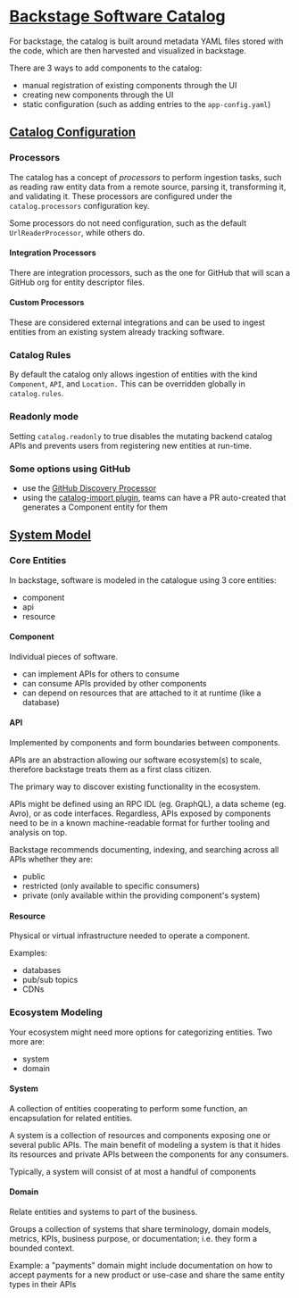 # [Backstage Software Catalog](https://backstage.io/docs/features/software-catalog/software-catalog-overview)

For backstage, the catalog is built around metadata YAML files stored with the code, which are then harvested and visualized in backstage.

There are 3 ways to add components to the catalog:
- manual registration of existing components through the UI
- creating new components through the UI
- static configuration (such as adding entries to the `app-config.yaml`)

## [Catalog Configuration](https://backstage.io/docs/features/software-catalog/configuration)

### Processors
The catalog has a concept of _processors_ to perform ingestion tasks, such as reading raw entity data from a remote source, parsing it, transforming it, and validating it.
These processors are configured under the `catalog.processors` configuration key.

Some processors do not need configuration, such as the default `UrlReaderProcessor`, while others do.

#### Integration Processors
There are integration processors, such as the one for GitHub that will scan a GitHub org for entity descriptor files.

#### Custom Processors
These are considered external integrations and can be used to ingest entities from an existing system already tracking software.

### Catalog Rules
By default the catalog only allows ingestion of entities with the kind `Component`, `API`, and `Location.`
This can be overridden globally in `catalog.rules`.

### Readonly mode
Setting `catalog.readonly` to true disables the mutating backend catalog APIs and prevents users from registering new entities at run-time.

### Some options using GitHub
- use the [GitHub Discovery Processor](https://backstage.io/docs/integrations/github/discovery)
- using the [catalog-import plugin](https://github.com/backstage/backstage/tree/master/plugins/catalog-import), teams can have a PR auto-created that generates a Component entity for them

## [System Model](https://backstage.io/docs/features/software-catalog/system-model)

### Core Entities
In backstage, software is modeled in the catalogue using 3 core entities:
- component
- api
- resource

#### Component
Individual pieces of software.

- can implement APIs for others to consume
- can consume APIs provided by other components
- can depend on resources that are attached to it at runtime (like a database)

#### API
Implemented by components and form boundaries between components.

APIs are an abstraction allowing our software ecosystem(s) to scale, therefore backstage treats them as a first class citizen.

The primary way to discover existing functionality in the ecosystem.

APIs might be defined using an RPC IDL (eg. GraphQL), a data scheme (eg. Avro), or as code interfaces.
Regardless, APIs exposed by components need to be in a known machine-readable format for further tooling and analysis on top.

Backstage recommends documenting, indexing, and searching across all APIs whether they are:
- public
- restricted (only available to specific consumers)
- private (only available within the providing component's system)

#### Resource
Physical or virtual infrastructure needed to operate a component.

Examples:
- databases
- pub/sub topics
- CDNs

### Ecosystem Modeling
Your ecosystem might need more options for categorizing entities.
Two more are:
- system
- domain

#### System
A collection of entities cooperating to perform some function, an encapsulation for related entities.

A system is a collection of resources and components exposing one or several public APIs.
The main benefit of modeling a system is that it hides its resources and private APIs between the components for any consumers.

Typically, a system will consist of at most a handful of components

#### Domain
Relate entities and systems to part of the business.

Groups a collection of systems that share terminology, domain models, metrics, KPIs, business purpose, or documentation; i.e. they form a bounded context.

Example: a "payments" domain might include documentation on how to accept payments for a new product or use-case and share the same entity types in their APIs